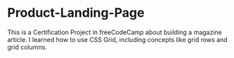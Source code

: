 # Product-Landing-Page
This is a Certification Project in freeCodeCamp about building a magazine article. I learned how to use CSS Grid, including concepts like grid rows and grid columns.
